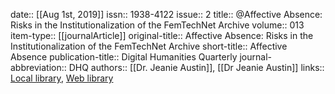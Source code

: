 date:: [[Aug 1st, 2019]]
issn:: 1938-4122
issue:: 2
title:: @Affective Absence: Risks in the Institutionalization of the FemTechNet Archive
volume:: 013
item-type:: [[journalArticle]]
original-title:: Affective Absence: Risks in the Institutionalization of the FemTechNet Archive
short-title:: Affective Absence
publication-title:: Digital Humanities Quarterly
journal-abbreviation:: DHQ
authors:: [[Dr. Jeanie Austin]], [[Dr Jeanie Austin]]
links:: [Local library](zotero://select/groups/2386895/items/KU4QJMZL), [Web library](https://www.zotero.org/groups/2386895/items/KU4QJMZL)
